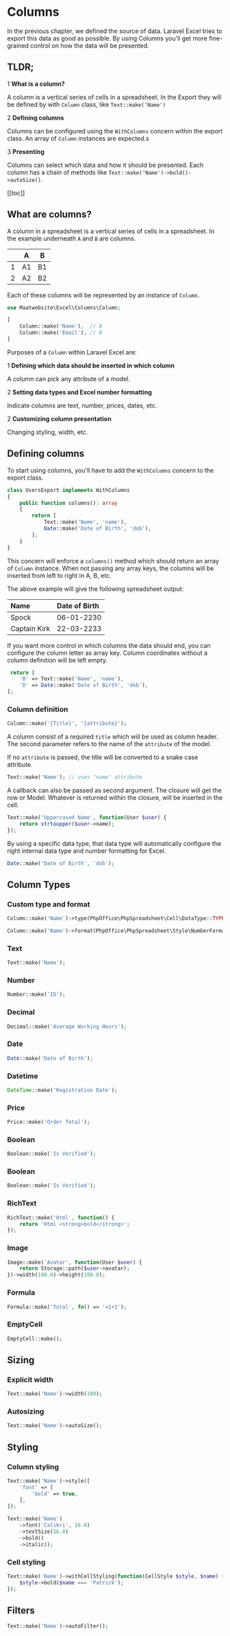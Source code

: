 # Columns

In the previous chapter, we defined the source of data. Laravel Excel tries to export this data as good as possible. By
using Columns you'll get more fine-grained control on how the data will be presented.

## TLDR;

<span class="inline-step">1</span> **What is a column?**

A column is a vertical series of cells in a spreadsheet. In the Export they will be defined by with `Column` class,
like `Text::make('Name')`

<span class="inline-step">2</span> **Defining columns**

Columns can be configured using the `WithColumns` concern within the export class. An array of `Column` instances are
expected.s

<span class="inline-step">3</span> **Presenting**

Columns can select which data and how it should be presented. Each column has a chain of methods
like `Text::make('Name')->bold()->autoSize()`.

[[toc]]

## What are columns?

A column in a spreadsheet is a vertical series of cells in a spreadsheet. In the example underneath `A` and `B` are
columns.

| |A|B| 
|---|---|---|
|1|A1|B1|
|2|A2|B2|

Each of these columns will be represented by an instance of `Column`.

```php
use Maatwebsite\Excel\Columns\Column;

[
    Column::make('Name'),  // A
    Column::make('Email'), // B
]
```

Purposes of a `Column` within Laravel Excel are:

<span class="inline-step">1</span> **Defining which data should be inserted in which column**

A column can pick any attribute of a model.

<span class="inline-step">2</span> **Setting data types and Excel number formatting**

Indicate columns are text, number, prices, dates, etc.

<span class="inline-step">2</span> **Customizing column presentation**

Changing styling, width, etc.

## Defining columns

To start using columns, you'll have to add the `WithColumns` concern to the export class.

```php
class UsersExport implements WithColumns
{
    public function columns(): array
    {
        return [
            Text::make('Name', 'name'),
            Date::make('Date of Birth', 'dob'),
        ];
    }
}
```

This concern will enforce a `columns()` method which should return an array of `Column` instance. When not passing any array keys, the columns
will be inserted from left to right in A, B, etc.

The above example will give the following spreadsheet output:

|Name|Date of Birth|
|:---|:---|
|Spock| 06-01-2230 |
|Captain Kirk| 22-03-2233|

If you want more control in which columns the data should end, you can configure the column letter as array key. Column coordinates
without a column definition will be left empty.

```php
 return [
    'B' => Text::make('Name', 'name'),
    'D' => Date::make('Date of Birth', 'dob'),
];
```

### Column definition

```php
Column::make('{Title}', '{attribute}');
```

A column consist of a required `title` which will be used as column header. The second parameter refers to the name of
the `attribute` of the model.

If no `attribute` is passed, the title will be converted to a snake case attribute.

```php
Text::make('Name'); // uses "name" attribute
```

A callback can also be passed as second argument. The closure will get the row or Model. Whatever is returned within the
closure, will be inserted in the cell.

```php
Text::make('Uppercased Name', function(User $user) {
    return strtoupper($user->name);
});
```

By using a specific data type, that data type will automatically configure the right internal data type and number
formatting for Excel.

```php
Date::make('Date of Birth', 'dob');
```

## Column Types

### Custom type and format

```php
Column::make('Name')->type(PhpOffice\PhpSpreadsheet\Cell\DataType::TYPE_STRING);
```

```php
Column::make('Name')->format(PhpOffice\PhpSpreadsheet\Style\NumberFormat::FORMAT_TEXT);
```

### Text

```php
Text::make('Name');
```

### Number

```php
Number::make('ID');
```

### Decimal

```php
Decimal::make('Average Working Hours');
```

### Date

```php
Date::make('Date of Birth');
```

### Datetime

```php
DateTime::make('Registration Date');
```

### Price

```php
Price::make('Order Total');
```

### Boolean

```php
Boolean::make('Is Verified');
```

### Boolean

```php
Boolean::make('Is Verified');
```

### RichText

```php
RichText::make('Html', function() {
    return 'Html <strong>bold</strong>';
});
```

### Image

```php
Image::make('Avatar', function(User $user) {
    return Storage::path($user->avatar);
})->width(100.0)->height(100.0);
```

### Formula

```php
Formula::make('Total', fn() => '=1+1');
```

### EmptyCell

```php
EmptyCell::make();
```

## Sizing

### Explicit width

```php
Text::make('Name')->width(100);
```

### Autosizing

```php
Text::make('Name')->autoSize();
```

## Styling

### Column styling

```php
Text::make('Name')->style([
    'font' => [
        'bold' => true,
    ],
]);
```

```php
Text::make('Name')
    ->font('Calibri', 16.0)
    ->textSize(16.0)
    ->bold()
    ->italic();
```

### Cell styling

```php
Text::make('Name')->withCellStyling(function(CellStyle $style, $name) {
    $style->bold($name === 'Patrick');
});
```


## Filters

```php
Text::make('Name')->autoFilter();
```
